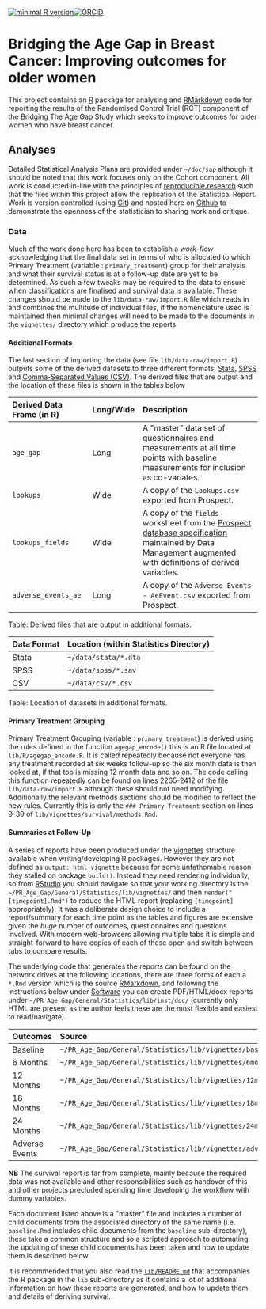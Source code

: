 [![minimal R version](https://img.shields.io/badge/R%3E%3D-3.4.0-brightgreen.svg)](https://cran.r-project.org/)[![ORCiD](https://img.shields.io/badge/ORCiD-0000--0001--8301--6857-green.svg)](https://orcid.org/0000-0001-8301-6857)

# Bridging the Age Gap in Breast Cancer: Improving outcomes for older women

This project contains an [R](https://www.r-project.org/) package for analysing and [RMarkdown](http://rmarkdown.rstudio.com/) code for reporting the results of the Randomised Control Trial (RCT) component of the [Bridging The Age Gap Study](https://www.shu.ac.uk/research/specialisms/centre-for-health-and-social-care-research/what-we-do/our-expertise/health-care-and-service-delivery-research/case-studies/bridging-the-age-gap-in-breast-cancer-research-improving-outcomes-for-older-women) which seeks to improve outcomes for older women who have breast cancer.

## Analyses

Detailed Statistical Analysis Plans are provided under `~/doc/sap` although it should be noted that this work focuses only on the Cohort component.  All work is conducted in-line with the principles of [reproducible research](https://en.wikipedia.org/wiki/Reproducibility#Reproducible_research) such that the files within this project allow the replication of the Statistical Report.  Work is version controlled (using [Git](http://www.git-scm.com/)) and hosted here on [Github](https://github.com/about/) to demonstrate the openness of the statistician to sharing work and critique.

### Data

Much of the work done here has been to establish a *work-flow* acknowledging that the final data set in terms of who is allocated to which Primary Treatment (variable : `primary_treatment`) group for their analysis and what their survival status is at a follow-up date are yet to be determined.  As such a few tweaks may be required to the data to ensure when classifications are finalised and survival data is available.  These changes should be made to the `lib/data-raw/import.R` file which reads in and combines the multitude of individual files, if the nomenclature used is maintained then minimal changes will need to be made to the documents in the `vignettes/` directory which produce the reports.

#### Additional Formats

The last section of importing the data (see file `lib/data-raw/import.R`) outputs some of the derived datasets to three different formats, [Stata](https://www.stata.com), [SPSS](https://www.ibm.com/analytics/data-science/predictive-analytics/spss-statistical-software) and [Comma-Separated Values (CSV)](https://en.wikipedia.org/wiki/Comma-separated_values).  The derived files that are output and the location of these files is shown in the tables below

| Derived Data Frame (in R)     | Long/Wide | Description                           |
|:------------------------------|:----------|:-------------------------------------|
| `age_gap`                     | Long      | A "master" data set of questionnaires and measurements at all time points with baseline measurements for inclusion as co-variates. |
| `lookups`                     | Wide      | A copy of the `Lookups.csv` exported from Prospect. |
| `lookups_fields`              | Wide      | A copy of the `fields` worksheet from the [Prospect database specification](https://docs.google.com/spreadsheets/u/1/d/1mi2BsSIDHnslnxtbm1tCUdvt-uJ883iEHO0QOt0wig8/edit?usp=drive_web&ouid=105758021878199349070) maintained by Data Management augmented with definitions of derived variables. |
| `adverse_events_ae`              | Long      | A copy of the `Adverse Events - AeEvent.csv` exported from Prospect. |
Table: Derived files that are output in additional formats.

| Data Format                   | Location (within Statistics Directory) |
|:------------------------------|:---------------------------------------|
| Stata                         | `~/data/stata/*.dta`                   |
| SPSS                          | `~/data/spss/*.sav`                    |
| CSV                           | `~/data/csv/*.csv`                     |
Table: Location of datasets in additional formats.

#### Primary Treatment Grouping

Primary Treatment Grouping (variable : `primary_treatment`) is derived using the rules defined in the function `agegap_encode()` this is an R file located at `lib/R/agegap_encode.R`.  It is called repeatedly because not everyone has any treatment recorded at six weeks follow-up so the six month data is then looked at, if that too is missing 12 month data and so on.  The code calling this function repeatedly can be found on lines 2265-2412 of the file `lib/data-raw/import.R` although these should not need modifying.  Additionally the relevant methods sections should be modified to reflect the new rules.  Currently this is only the `### Primary Treatment` section on lines 9-39 of `lib/vignettes/survival/methods.Rmd`.

#### Summaries at Follow-Up

A series of reports have been produced under the [vignettes](http://r-pkgs.had.co.nz/vignettes.html) structure available when writing/developing R packages.  However they are not defined as `output: html_vignette` because for some unfathomable reason they stalled on package `build()`.  Instead they need rendering individually, so from [RStudio](https://www.rstudio.com/) you should navigate so that your working directory is the `~/PR_Age_Gap/General/Statistics/lib/vignettes/` and then `render("[timepoint].Rmd")` to roduce the HTML report (replacing `[timepoint]` appropriately).  It was a deliberate design choice to include a report/summary for each time point as the tables and figures are extensive given the *huge* number of outcomes, questionnaires and questions involved.  With modern web-browsers allowing multiple tabs it is simple and straight-forward to have copies of each of these open and switch between tabs to compare results.

The underlying code that generates the reports can be found on the network drives at the following locations, there are three forms of each a `*.Rmd` version which is the source [RMarkdown](https://rmarkdown.rstudio.com/), and following the instructions below under [Software](#software) you can create PDF/HTML/docx reports under `~/PR_Age_Gap/General/Statistics/lib/inst/doc/` (currently only HTML are present as the author feels these are the most flexible and easiest to read/navigate).

| Outcomes   | Source                    | HTML Output               |
|:-----------|:--------------------------|:--------------------------|
| Baseline   | `~/PR_Age_Gap/General/Statistics/lib/vignettes/baseline.Rmd` | `~/PR_Age_Gap/General/Statistics/lib/inst/doc/baseline.html` |
| 6 Months   | `~/PR_Age_Gap/General/Statistics/lib/vignettes/6months.Rmd`  | `~/PR_Age_Gap/General/Statistics/lib/inst/doc/6months.html` |
| 12 Months  | `~/PR_Age_Gap/General/Statistics/lib/vignettes/12months.Rmd` | `~/PR_Age_Gap/General/Statistics/lib/inst/doc/12months.html` |
| 18 Months  | `~/PR_Age_Gap/General/Statistics/lib/vignettes/18months.Rmd` | `~/PR_Age_Gap/General/Statistics/lib/inst/doc/18months.html` |
| 24 Months  | `~/PR_Age_Gap/General/Statistics/lib/vignettes/24months.Rmd` | `~/PR_Age_Gap/General/Statistics/lib/inst/doc/6months.html` |
| Adverse Events | `~/PR_Age_Gap/General/Statistics/lib/vignettes/adverse_events.Rmd` | `~/PR_Age_Gap/General/Statistics/lib/inst_doc/adverse_events.html` |

**NB** The survival report is far from complete, mainly because the required data was not available and other responsibilities such as handover of this and other projects precluded spending time developing the workflow with dummy variables.

Each document listed above is a "master" file and includes a number of child documents from the associated directory of the same name (i.e. `baseline.Rmd` includes child documents from the `baseline` sub-directory), these take a common structure and so a scripted approach to automating the updating of these child documents has been taken and how to update them is described below.

It is recommended that you also read the [`lib/README.md`](https://github.com/ns-ctru/age-gap/lib/) that accompanies the R package in the `lib` sub-directory as it contains a lot of additional information on how these reports are generated,  and how to update them and details of deriving survival.
